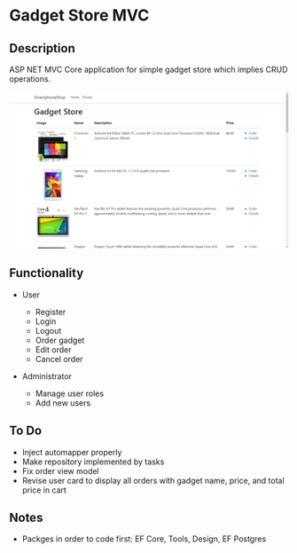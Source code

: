 # Gadget Store MVC

## Description

ASP NET MVC Core application for simple gadget store which implies CRUD operations.

![StorePicture](GadgetStore.jpg?raw=true)

## Functionality

- User
  - Register
  - Login
  - Logout
  - Order gadget
  - Edit order
  - Cancel order

- Administrator
  - Manage user roles
  - Add new users
  
## To Do
- Inject automapper properly
- Make repository implemented by tasks
- Fix order view model
- Revise user card to display all orders with gadget name, price, and total price in cart
  
## Notes
- Packges in order to code first: EF Core, Tools, Design, EF Postgres
